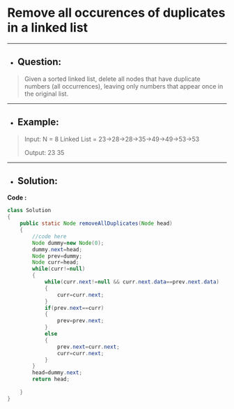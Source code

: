 # Remove all occurences of duplicates in a linked list
---
- ## Question:
> Given a sorted linked list, delete all nodes that have duplicate numbers (all occurrences), leaving only numbers that appear once in the original list. 
---
- ## Example:
> Input: 
N = 8
Linked List = 23->28->28->35->49->49->53->53
>
> Output: 
23 35
---
- ## Solution:
**Code :**
```java
class Solution
{
    public static Node removeAllDuplicates(Node head)
    {
        //code here
        Node dummy=new Node(0);
        dummy.next=head;
        Node prev=dummy;
        Node curr=head;
        while(curr!=null)
        {
            while(curr.next!=null && curr.next.data==prev.next.data)
            {
                curr=curr.next;
            }
            if(prev.next==curr)
            {
                prev=prev.next;
            }
            else
            {
                prev.next=curr.next;
                curr=curr.next;
            }
        }
        head=dummy.next;
        return head;
        
    }
}

